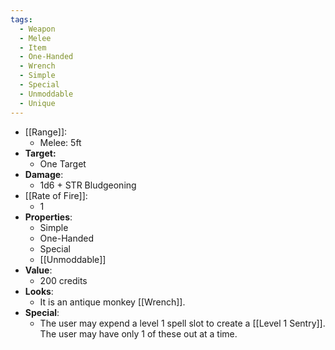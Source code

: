 ```yaml
---
tags:
  - Weapon
  - Melee
  - Item
  - One-Handed
  - Wrench
  - Simple
  - Special
  - Unmoddable
  - Unique
---
```

- [[Range]]:
	- Melee: 5ft
- **Target:**
	- One Target
- **Damage**:
	- 1d6 + STR Bludgeoning
- [[Rate of Fire]]:
	- 1
- **Properties**:
	- Simple
	- One-Handed
	- Special
	- [[Unmoddable]]
- **Value**:
	- 200 credits
- **Looks**:
	- It is an antique monkey [[Wrench]].
- **Special**:
	- The user may expend a level 1 spell slot to create a [[Level 1 Sentry]]. The user may have only 1 of these out at a time.